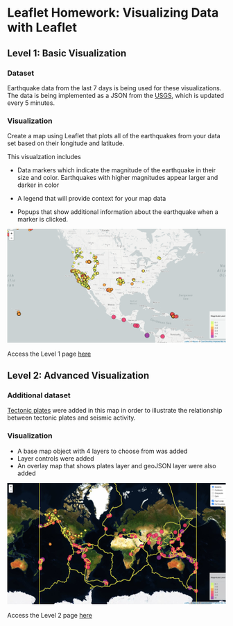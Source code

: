 # Leaflet Homework: Visualizing Data with Leaflet

## Level 1: Basic Visualization

### Dataset
Earthquake data from the last 7 days is being used for these visualizations. The data is being implemented as a JSON from the [USGS](http://earthquake.usgs.gov/earthquakes/feed/v1.0/geojson.php), which is updated every 5 minutes.

### Visualization
Create a map using Leaflet that plots all of the earthquakes from your data set based on their longitude and latitude.

This visualzation includes
   * Data markers which indicate the magnitude of the earthquake in their size and color. Earthquakes with higher magnitudes appear larger and darker in color

   * A legend that will provide context for your map data

   * Popups that show additional information about the earthquake when a marker is clicked.

![Step-1](Images/Leaflet_Step_1.png)

Access the Level 1 page [here](https://xpolny.github.io/Leaflet-Challenge/Leaflet-Step-1/index.html)


## Level 2: Advanced Visualization

### Additional dataset
[Tectonic plates](https://github.com/fraxen/tectonicplates) were added in this map in order to illustrate the relationship between tectonic plates and seismic activity.

### Visualization

* A base map object with 4 layers to choose from was added 
* Layer controls were added
* An overlay map that shows plates layer and geoJSON layer were also added

![Step-2](Images/Leaflet_Step_2.png)

Access the Level 2 page [here](https://xpolny.github.io/Leaflet-Challenge/Leaflet-Step-2/index.html)
